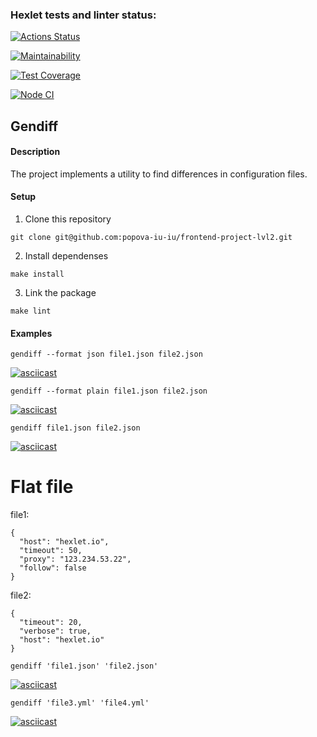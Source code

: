 ### Hexlet tests and linter status:
[![Actions Status](https://github.com/popova-iu-iu/frontend-project-lvl2/workflows/hexlet-check/badge.svg)](https://github.com/popova-iu-iu/frontend-project-lvl2/actions)

[![Maintainability](https://api.codeclimate.com/v1/badges/7f4267c8623d9f28cddd/maintainability)](https://codeclimate.com/github/popova-iu-iu/frontend-project-lvl2/maintainability)

[![Test Coverage](https://api.codeclimate.com/v1/badges/7f4267c8623d9f28cddd/test_coverage)](https://codeclimate.com/github/popova-iu-iu/frontend-project-lvl2/test_coverage)


[![Node CI](https://github.com/popova-iu-iu/frontend-project-lvl2/workflows/Node%20CI/badge.svg)](https://github.com/popova-iu-iu/frontend-project-lvl2/actions)

## Gendiff
#### Description
The project implements a utility to find differences in configuration files.

#### Setup
1. Clone this repository
 ``` 
 git clone git@github.com:popova-iu-iu/frontend-project-lvl2.git 
 ```
 
2. Install dependenses
```
make install
```
 
3. Link the package
```
make lint
```
 
 
#### Examples
```
gendiff --format json file1.json file2.json
```
[![asciicast](https://asciinema.org/a/GDXRjC2nPFFIKVVMueDRwlUgw.svg)](https://asciinema.org/a/GDXRjC2nPFFIKVVMueDRwlUgw)

```
gendiff --format plain file1.json file2.json
```
[![asciicast](https://asciinema.org/a/dZQKz21sIl1eYKvILvV2nYt6y.svg)](https://asciinema.org/a/dZQKz21sIl1eYKvILvV2nYt6y)

```
gendiff file1.json file2.json
```
[![asciicast](https://asciinema.org/a/rNGyIKxivYSUzWLmbcz1tIKjP.svg)](https://asciinema.org/a/rNGyIKxivYSUzWLmbcz1tIKjP)

# Flat file

file1:

```
{
  "host": "hexlet.io",
  "timeout": 50,
  "proxy": "123.234.53.22",
  "follow": false
}
```

file2:

```
{
  "timeout": 20,
  "verbose": true,
  "host": "hexlet.io"
}
```

```
gendiff 'file1.json' 'file2.json'
```

[![asciicast](https://asciinema.org/a/fvKk5IqNBk6q28C4wWrTyG1NM.svg)](https://asciinema.org/a/fvKk5IqNBk6q28C4wWrTyG1NM)

```
gendiff 'file3.yml' 'file4.yml'
```
[![asciicast](https://asciinema.org/a/hFQwAEhjNTIBXndtXJAgY4dDv.svg)](https://asciinema.org/a/hFQwAEhjNTIBXndtXJAgY4dDv)
